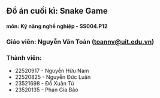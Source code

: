 Đồ án cuối kì: Snake Game
---
#### môn: Kỹ năng nghề nghiệp - SS004.P12
### Giáo viên: Nguyễn Văn Toàn (toannv@uit.edu.vn)
### Thành viên:
- 22520917 - Nguyễn Hữu Nam
- 22520825 - Nguyễn Đức Luân 
- 23521698 - Đỗ Xuân Tú
- 23520135 - Phan Gia Bảo
